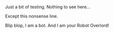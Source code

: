 Just a bit of testing. Nothing to see here...

Except this nonsense line.

Blip blop, I am a bot. And I am your Robot Overlord!
